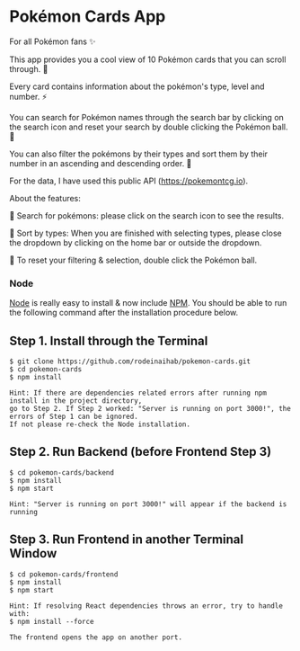 # Pokémon Cards App

For all Pokémon fans ✨

This app provides you a cool view of 10 Pokémon cards that you can scroll through. 🍄

Every card contains information about the pokémon's type, level and number. ⚡️

You can search for Pokémon names through the search bar by clicking on the search icon and reset your search by double clicking the Pokémon ball. 🔮

You can also filter the pokémons by their types and sort them by their number in an ascending and descending order. 🚀

For the data, I have used this public API (https://pokemontcg.io).

About the features: 

🧩 Search for pokémons: please click on the search icon to see the results.

🧩 Sort by types: When you are finished with selecting types, please close the dropdown by clicking on the home bar or outside the dropdown.

🧩 To reset your filtering & selection, double click the Pokémon ball.


### Node

[Node](http://nodejs.org/) is really easy to install & now include [NPM](https://npmjs.org/).
You should be able to run the following command after the installation procedure
below.


## Step 1. Install through the Terminal

    $ git clone https://github.com/rodeinaihab/pokemon-cards.git
    $ cd pokemon-cards
    $ npm install
    
    Hint: If there are dependencies related errors after running npm install in the project directory,
    go to Step 2. If Step 2 worked: "Server is running on port 3000!", the errors of Step 1 can be ignored. 
    If not please re-check the Node installation. 

## Step 2. Run Backend (before Frontend Step 3)

    $ cd pokemon-cards/backend
    $ npm install
    $ npm start
    
    Hint: "Server is running on port 3000!" will appear if the backend is running

## Step 3. Run Frontend in another Terminal Window

    $ cd pokemon-cards/frontend
    $ npm install
    $ npm start
    
    Hint: If resolving React dependencies throws an error, try to handle with: 
    $ npm install --force
    
    The frontend opens the app on another port. 
